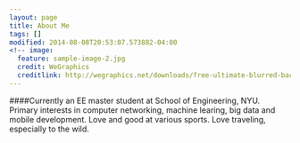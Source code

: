 ```yaml
---
layout: page
title: About Me
tags: []
modified: 2014-08-08T20:53:07.573882-04:00
<!-- image:
  feature: sample-image-2.jpg
  credit: WeGraphics
  creditlink: http://wegraphics.net/downloads/free-ultimate-blurred-background-pack/ -->
---
```


####Currently an EE master student at School of Engineering, NYU. Primary interests in computer networking, machine learing, big data and mobile development. Love and good at various sports. Love traveling, especially to the wild.

<!-- ## Minimal Mistakes is all about:

* Responsive templates. Looking good on mobile, tablet, and desktop.
* Gracefully degrading in older browsers. Compatible with Internet Explorer 8+ and all modern browsers.
* Minimal embellishments -- content first.
* Optional large feature images for posts and pages.
* Simple and clear permalink structure.
* [Custom 404 page](http://mmistakes.github.io/minimal-mistakes/404.html) to get you started.
* Support for Disqus Comments -->

<!-- <a markdown="0" href="{{ site.url }}/theme-setup" class="btn">Install Minimal Mistakes Theme</a> -->
